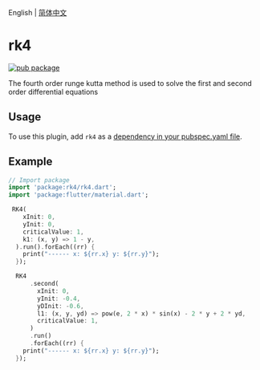English | [简体中文](./README_zh-CN.md)

# rk4

[![pub package](https://img.shields.io/pub/v/rk4.svg)](https://pub.dartlang.org/packages/rk4)

The fourth order runge kutta method is used to solve the first and second order differential equations

## Usage
To use this plugin, add `rk4` as a [dependency in your pubspec.yaml file](https://flutter.io/platform-plugins/).


## Example

``` dart
// Import package
import 'package:rk4/rk4.dart';
import 'package:flutter/material.dart';

 RK4(
    xInit: 0,
    yInit: 0,
    criticalValue: 1,
    k1: (x, y) => 1 - y,
  ).run().forEach((rr) {
    print("------ x: ${rr.x} y: ${rr.y}");
  });

  RK4
      .second(
        xInit: 0,
        yInit: -0.4,
        yDInit: -0.6,
        l1: (x, y, yd) => pow(e, 2 * x) * sin(x) - 2 * y + 2 * yd,
        criticalValue: 1,
      )
      .run()
      .forEach((rr) {
    print("------ x: ${rr.x} y: ${rr.y}");
  });
```


